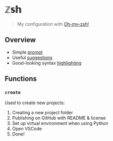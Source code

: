# ℤ𝕤𝕙

> My configuration with [Oh-my-zsh!](https://github.com/ohmyzsh/ohmyzsh/)

## Overview

- Simple [prompt](https://github.com/jackharrisonsherlock/common)
- Useful [suggestions](https://github.com/zsh-users/zsh-autosuggestions)
- Good-looking syntax [highlighting](https://github.com/zsh-users/zsh-syntax-highlighting)

## Functions

### `create`

Used to create new projects:

1. Creating a new project folder
2. Publishing on GitHub with README & license
3. Set up virtual environment when using Python
4. Open VSCode
5. Done!
